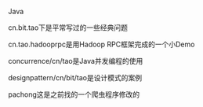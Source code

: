 Java 

cn.bit.tao下是平常写过的一些经典问题

cn.tao.hadooprpc是用Hadoop RPC框架完成的一个小Demo

concurrence/cn/tao是Java并发编程的使用

designpattern/cn/bit/tao是设计模式的案例

pachong这是之前找的一个爬虫程序修改的
